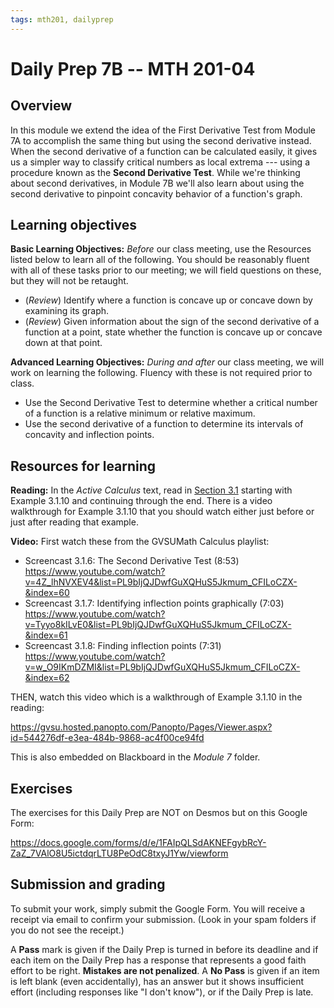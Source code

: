 ```yaml
---
tags: mth201, dailyprep
---
```


# Daily Prep 7B -- MTH 201-04

## Overview 

In this module we extend the idea of the First Derivative Test from Module 7A to accomplish the same thing but using the second derivative instead. When the second derivative of a function can be calculated easily, it gives us a simpler way to classify critical numbers as local extrema --- using a procedure known as the **Second Derivative Test**. While we're thinking about second derivatives, in Module 7B we'll also learn about using the second derivative to pinpoint concavity behavior of a function's graph.

## Learning objectives 

**Basic Learning Objectives:** *Before* our class meeting, use the Resources listed below to learn all of the following. You should be reasonably fluent with all of these tasks prior to our meeting; we will field questions on these, but they will not be retaught. 

+ (*Review*) Identify where a function is concave up or concave down by examining its graph.    
+ (*Review*) Given information about the sign of the second derivative of a function at a point, state whether the function is concave up or concave down at that point. 


**Advanced Learning Objectives:** *During and after* our class meeting, we will work on learning the following. Fluency with these is not required prior to class. 

+ Use the Second Derivative Test to determine whether a critical number of a function is a relative minimum or relative maximum.
+ Use the second derivative of a function to determine its intervals of concavity and inflection points. 


## Resources for learning

**Reading:** In the _Active Calculus_ text, read in [Section 3.1](https://activecalculus.org/single/sec-3-1-tests.html) starting with Example 3.1.10 and continuing through the end. There is a video walkthrough for Example 3.1.10 that you should watch either just before or just after reading that example. 


**Video:** First watch these from the GVSUMath Calculus playlist: 

- Screencast 3.1.6: The Second Derivative Test (8:53) https://www.youtube.com/watch?v=4Z_lhNVXEV4&list=PL9bIjQJDwfGuXQHuS5Jkmum_CFILoCZX-&index=60
- Screencast 3.1.7: Identifying inflection points graphically (7:03) https://www.youtube.com/watch?v=Tyyo8kILvE0&list=PL9bIjQJDwfGuXQHuS5Jkmum_CFILoCZX-&index=61 
- Screencast 3.1.8: Finding inflection points (7:31) https://www.youtube.com/watch?v=w_O9IKmDZMI&list=PL9bIjQJDwfGuXQHuS5Jkmum_CFILoCZX-&index=62

THEN, watch this video which is a walkthrough of Example 3.1.10 in the reading: 

https://gvsu.hosted.panopto.com/Panopto/Pages/Viewer.aspx?id=544276df-e3ea-484b-9868-ac4f00ce94fd

This is also embedded on Blackboard in the *Module 7* folder. 


## Exercises 

The exercises for this Daily Prep are NOT on Desmos but on this Google Form: 

https://docs.google.com/forms/d/e/1FAIpQLSdAKNEFgybRcY-ZaZ_7VAlO8U5ictdqrLTU8PeOdC8txyJ1Yw/viewform


## Submission and grading 

To submit your work, simply submit the Google Form. You will receive a receipt via email to confirm your submission. (Look in your spam folders if you do not see the receipt.) 

A **Pass** mark is given if the Daily Prep is turned in before its deadline and if each item on the Daily Prep has a response that represents a good faith effort to be right. **Mistakes are not penalized**. A **No Pass** is given if an item is left blank (even accidentally), has an answer but it shows insufficient effort (including responses like "I don't know"), or if the Daily Prep is late.